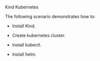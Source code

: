 Kind Kubernetes

The following scenario demonstrates how to:


- Install Kind.

- Create kubernetes cluster.

- Install kubectl.

- Install helm.
